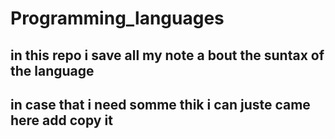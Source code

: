 # Programming_languages
## in this repo i save all my note a bout the suntax of the language 
## in case that i need somme thik i can juste came here add copy it
